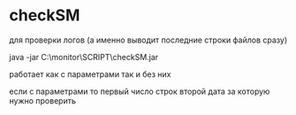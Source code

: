 # checkSM

для проверки логов (а именно выводит последние строки файлов сразу)

java -jar C:\monitor\SCRIPT\checkSM.jar 

работает как с параметрами так и без них

если с параметрами то первый число строк второй дата за которую нужно проверить 
